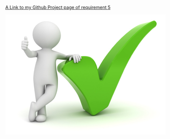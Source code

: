 [A Link to my Github Project page of requirement 5](https://uo-cit.github.io/p4-AmeliaDinh/)

![Done P4 image](images/done.jpg)
